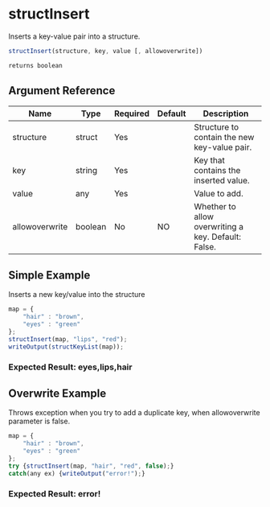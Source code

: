 # structInsert

Inserts a key-value pair into a structure.

```javascript
structInsert(structure, key, value [, allowoverwrite])
```

```javascript
returns boolean
```

## Argument Reference

| Name | Type | Required | Default | Description |
| --- | --- | --- | --- | --- |
| structure | struct | Yes |  | Structure to contain the new key-value pair. |
| key | string | Yes |  | Key that contains the inserted value. |
| value | any | Yes |  | Value to add. |
| allowoverwrite | boolean | No | NO | Whether to allow overwriting a key. Default: False. |

## Simple Example

Inserts a new key/value into the structure

```javascript
map = {
    "hair" : "brown",
    "eyes" : "green"
};
structInsert(map, "lips", "red");
writeOutput(structKeyList(map));
```

### Expected Result: eyes,lips,hair

## Overwrite Example

Throws exception when you try to add a duplicate key, when allowoverwrite parameter is false.

```javascript
map = {
    "hair" : "brown",
    "eyes" : "green"
};
try {structInsert(map, "hair", "red", false);}
catch(any ex) {writeOutput("error!");}
```

### Expected Result: error!

